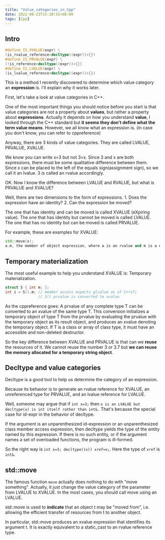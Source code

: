 ```yaml
---
title: "Value_categories_in_Cpp"
date: 2022-08-23T15:20:51+08:00
tags: [Cpp]
---
```


## Intro

```cpp
#define IS_XVALUE(expr) \
(is_rvalue_reference<decltype((expr))>{})
#define IS_PRVALUE(expr) \
(!is_reference<decltype((expr))>{})
#define IS_LVALUE(expr) \
(is_lvalue_reference<decltype((expr))>{})
```

This is a method I recently discovered to determine which value category an **expression** is. I'll explain why it works later.

First, let's take a look at value categories in C++.

One of the most important things you should notice before you start is that value categories are not a property about **values**, but rather a property about **expressions**. Actually it depends on how you understand **value**, I looked through the C++ standard but **it seems they don't define what the term value means**. However, we all know what an expression is. (in case you don't know, you can refer to cppreference)

Anyway, there are 3 kinds of value categories. They are called LVALUE, PRVALUE, XVALUE.

We know you can write x=3 but not 3=x. Since 3 and x are both expressions, there must be some qualitative difference between them. Since x can be placed to the left of the equals sign(assignment sign), so we call it an lvalue. 3 is called an rvalue accordingly.

OK. Now I know the difference between LVALUE and RVALUE, but what is PRVALUE and XVALUE?

Well, there are two dimensions to the form of expressions. 1. Does the expression have an identity? 2. Can the expression be moved?

The one that has identity and can be moved is called XVALUE (eXpiring value).
The one that has identity but cannot be moved is called LVALUE.
The one that has no identity but can be moved is called PRVALUE.

For example, these are examples for XVALUE:
```cpp
std::move(x);
a.m, the member of object expression, where a is an rvalue and m is a non-static data member of non-reference type;
```

## Temporary materialization

The most useful example to help you understand XVALUE is: Temporary materialization.

```cpp
struct S { int m; }; 
int i = S().m; // member access expects glvalue as of C++17;
               // S() prvalue is converted to xvalue
```

As the cppreference goes: A prvalue of any complete type T can be converted to an xvalue of the same type T. This conversion initializes a temporary object of type T from the prvalue by evaluating the prvalue with the temporary object as its result object, and produces an xvalue denoting the temporary object. If T is a class or array of class type, it must have an accessible and non-deleted destructor.

So the key difference between XVALUE and PRVALUE is that can we **reuse** the resources of it. We cannot reuse the number 3 or 3.7 but **we can reuse the memory allocated for a temporary string object**.

## Decltype and value categories

Decltype is a good tool to help us determine the category of an expression. 

Because its behavior is to generate an rvalue reference for XVALUE, an unreferenced type for PRVALUE, and an lvalue reference for LVALUE.

Well, someone may argue that if `int x=3;` then `x is an LVALUE but decltype(x) is int itself rather than int&.` That's because the special case for id-expr in the behavior of decltype.

If the argument is an unparenthesized id-expression or an unparenthesized class member access expression, then decltype yields the type of the entity named by this expression. If there is no such entity, or if the argument names a set of overloaded functions, the program is ill-formed.

So the right way is `int x=3; decltype((x)) xref=x;`. Here the type of `xref` is `int&`.

## std::move

The famous function `move` actually does nothing to do with "move something". Actually, it just change the value category of the parameter from LVALUE to XVALUE. In the most cases, you should call move using an LVALUE.

std::move is used to **indicate** that an object t may be "moved from", i.e. allowing the efficient transfer of resources from t to another object.

In particular, std::move produces an xvalue expression that identifies its argument t. It is exactly equivalent to a static_cast to an rvalue reference type.







